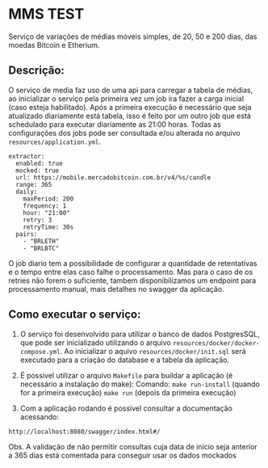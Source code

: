 # MMS TEST

Serviço de variações de médias móveis simples, de 20, 50 e 200 dias,
das moedas Bitcoin e Etherium.

## Descrição:
O serviço de media faz uso de uma api para carregar a tabela de médias, ao inicializar o serviço pela primeira vez um job ira fazer a carga inicial (caso esteja habilitado). Após a primeira execução é necessário que seja atualizado diariamente está tabela, isso é feito por um outro job que está schedulado para executar diariamente as 21:00 horas. Todas as configurações dos jobs pode ser consultada e/ou alterada no arquivo `resources/application.yml`.

```
extractor:
  enabled: true
  mocked: true
  url: https://mobile.mercadobitcoin.com.br/v4/%s/candle
  range: 365
  daily:
    maxPeriod: 200
    frequency: 1
    hour: "21:00"
    retry: 3
    retryTime: 30s
  pairs:
    - "BRLETH"
    - "BRLBTC"
```
O job diario tem a possibilidade de configurar a quantidade de retentativas e o tempo entre elas caso falhe o processamento. Mas para o caso de os retries não forem o suficiente, tambem disponibilizamos um endpoint para processamento manual, mais detalhes no swagger da aplicação.

## Como executar o serviço:

1. O serviço foi desenvolvido para utilizar o banco de dados PostgresSQL, que pode ser inicializado utilizando o arquivo `resources/docker/docker-compose.yml`. Ao inicializar o aquivo `resources/docker/init.sql` será executado para a criação do database e a tabela da aplicação.

2. É possivel utilizar o arquivo `Makefile` para buildar a aplicação (é necessário a instalação do make):
Comando:
`make run-install` (quando for a primeira execução)
`make run` (depois da primeira execução)


3. Com a aplicação rodando é possivel consultar a documentação acessando:
```
http://localhost:8080/swagger/index.html#/
```

Obs. A validação de não permitir consultas cuja data de início seja anterior a 365 dias está comentada para conseguir usar os dados mockados